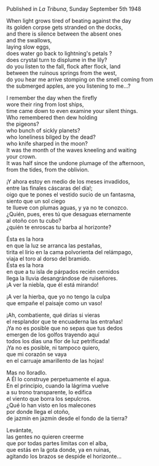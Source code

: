 Published in *La Tribuna*, Sunday September 5th 1948  

When light grows tired of beating against the day  
its golden corpse gets stranded on the docks,  
and there is silence between the absent ones  
and the swallows,  
laying slow eggs,  
does water go back to lightning's petals ?  
does crystal turn to displume in the lily?  
do you listen to the fall, flock after flock, land  
between the ruinous springs from the west,  
do you hear me arrive stomping on the smell coming from  
the submerged apples, are you listening to me...?  

I remember the day when the firefly  
wore their ring from lost ships,  
time came down to even examine your silent things.  
Who remembered then dew holding  
the pigeons?  
who bunch of sickly planets?  
who loneliness bilged by the dead?  
who knife sharped in the moon?  
It was the month of the waves kneeling and waiting  
your crown.  
It was half since the undone plumage of the afternoon,  
from the tides, from the oblivion.  

¡Y ahora estoy en medio de los meses invadidos,  
entre las finales cáscaras del día!;  
oigo que te pones el vestido sucio de un fantasma,  
siento que un sol ciego  
te llueve con plumas aguas, y ya no te conozco.  
¿Quién, pues, eres tú que desaguas eternamente  
al otoño con tu cubo?  
¿quién te enroscas tu barba al horizonte?  

Ésta es la hora  
en que la luz se arranca las pestañas,  
tirita el lirio en la cama polvorienta del relámpago,  
viaja el toro al dorso del bramido.  
Ésta es la hora  
en que a tu isla de párpados recién cernidos  
llega la lluvia desangrándose de ruiseñores.  
¡A ver la niebla, que él está mirando!  

¡A ver la hierba, que yo no tengo la culpa  
que empañe el paisaje como un vaso!  

¡Ah, combatiente, qué dirías si vieras  
el resplandor que te encuaderna las entrañas!  
¡Ya no es posible que no sepas que tus dedos  
emergen de los golfos trayendo aquí  
todos los días una flor de luz petrificada!  
¡Ya no es posible, ni tampoco quiero,  
que mi corazón se vaya  
en el carruaje amarillento de las hojas!  

Mas no lloradlo.  
A Él lo construye perpetuamente el agua.  
En el principio, cuando la lágrima vuelve  
a su trono transparente, lo edifica  
el viento que borra los sepulcros.  
¿Qué lo han visto en los malecones  
por donde llega el otoño,  
de jazmín en jazmín desde el fondo de la tierra?  

Levántate,  
las gentes no quieren creerme  
que por todas partes limitas con el alba,  
que estás en la gota donde, ya en ruinas,  
agitando los brazos se despide el horizonte...
